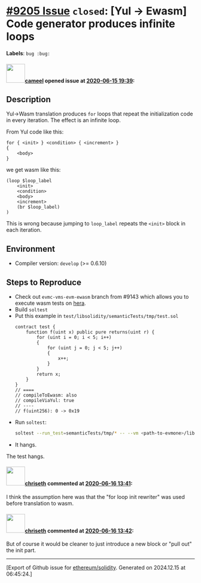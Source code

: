 # [\#9205 Issue](https://github.com/ethereum/solidity/issues/9205) `closed`: [Yul -> Ewasm] Code generator produces infinite loops
**Labels**: `bug :bug:`


#### <img src="https://avatars.githubusercontent.com/u/137030?v=4" width="50">[cameel](https://github.com/cameel) opened issue at [2020-06-15 19:39](https://github.com/ethereum/solidity/issues/9205):

## Description
Yul->Wasm translation produces `for` loops that repeat the initialization code in every iteration. The effect is an infinite loop.

From Yul code like this:
```yul
for { <init> } <condition> { <increment> }
{
    <body>
}
```
we get wasm like this:
```wasm
(loop $loop_label
    <init>
    <condition>
    <body>
    <increment>
    (br $loop_label)
)
```
This is wrong because jumping to `loop_label` repeats the `<init>` block in each iteration. 

## Environment
- Compiler version: `develop` (>= 0.6.10)

## Steps to Reproduce
- Check out `evmc-vms-evm-ewasm` branch from #9143 which allows you to execute wasm tests on [hera](https://github.com/ewasm/hera).
- Build `soltest`
- Put this example in `test/libsolidity/semanticTests/tmp/test.sol`
    ```solidity
    contract test {
        function f(uint x) public pure returns(uint r) {
            for (uint i = 0; i < 5; i++)
            {
                for (uint j = 0; j < 5; j++)
                {
                    x++;
                }
            }
            return x;
        }
    }
    // ====
    // compileToEwasm: also
    // compileViaYul: true
    // ----
    // f(uint256): 0 -> 0x19
    ```
- Run `soltest`:
    ```bash
    soltest --run_test=semanticTests/tmp/* -- --vm <path-to-evmone>/libevmone.so --vm <path-to-hera>/libhera.so —evm-version=byzantium --no-smt --show-messages
    ```
- It hangs.

The test hangs.

#### <img src="https://avatars.githubusercontent.com/u/9073706?v=4" width="50">[chriseth](https://github.com/chriseth) commented at [2020-06-16 13:41](https://github.com/ethereum/solidity/issues/9205#issuecomment-644773682):

I think the assumption here was that the "for loop init rewriter" was used before translation to wasm.

#### <img src="https://avatars.githubusercontent.com/u/9073706?v=4" width="50">[chriseth](https://github.com/chriseth) commented at [2020-06-16 13:42](https://github.com/ethereum/solidity/issues/9205#issuecomment-644774071):

But of course it would be cleaner to just introduce a new block or "pull out" the init part.


-------------------------------------------------------------------------------



[Export of Github issue for [ethereum/solidity](https://github.com/ethereum/solidity). Generated on 2024.12.15 at 06:45:24.]
